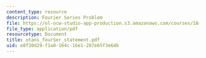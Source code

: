 ```yaml
---
content_type: resource
description: Fourier Series Problem
file: https://ol-ocw-studio-app-production.s3.amazonaws.com/courses/18-385j-nonlinear-dynamics-and-chaos-fall-2004/e8f30d29f1a0164c16e1287e65f3e64b_otans_fourSer_statement.pdf
file_type: application/pdf
resourcetype: Document
title: otans_fourSer_statement.pdf
uid: e8f30d29-f1a0-164c-16e1-287e65f3e64b
---
```

